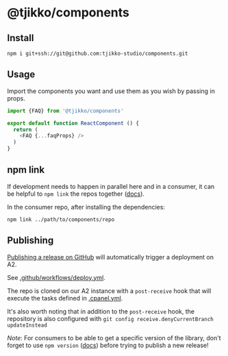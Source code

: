 # @tjikko/components

## Install
```
npm i git+ssh://git@github.com:tjikko-studio/components.git
```

## Usage
Import the components you want and use them as you wish by passing in props.
```js
import {FAQ} from '@tjikko/components'

export default function ReactComponent () {
  return (
    <FAQ {...faqProps} />
  )
}
```

## npm link
If development needs to happen in parallel here and in a consumer, it can be helpful to `npm link` the repos together ([docs](https://docs.npmjs.com/cli/v8/commands/npm-link)).

In the consumer repo, after installing the dependencies:
```
npm link ../path/to/components/repo
```

## Publishing
[Publishing a release on GitHub](https://docs.github.com/en/github/administering-a-repository/releasing-projects-on-github/managing-releases-in-a-repository) will automatically trigger a deployment on A2.

See [.github/workflows/deploy.yml](.github/workflows/deploy.yml).

The repo is cloned on our A2 instance with a `post-receive` hook that will execute the tasks defined in [.cpanel.yml](/.cpanel.yml).

It's also worth noting that in addition to the `post-receive` hook, the repository is also configured with `git config receive.denyCurrentBranch updateInstead`

_Note_: For consumers to be able to get a specific version of the library, don't forget to use `npm version` ([docs](https://docs.npmjs.com/cli/v7/commands/npm-version)) before trying to publish a new release!
